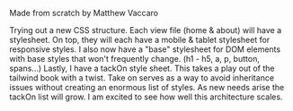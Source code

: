 Made from scratch by Matthew Vaccaro

Trying out a new CSS structure. Each view file (home & about) will have a stylesheet. On top, they will each have a mobile & tablet stylesheet for responsive styles. I also now have a "base" stylesheet for DOM elements with base styles that won't frequently change. (h1 - h5, a, p, button, spans...) Lastly, I have a tackOn style sheet. This takes a play out of the tailwind book with a twist. Take on serves as a way to avoid inheritance issues without creating an enormous list of styles. As new needs arise the tackOn list will grow. I am excited to see how well this architecture scales.
